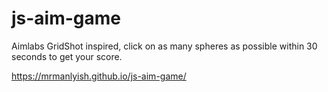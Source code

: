 # js-aim-game

Aimlabs GridShot inspired, click on as many spheres as possible within 30 seconds to get your score.

https://mrmanlyish.github.io/js-aim-game/
